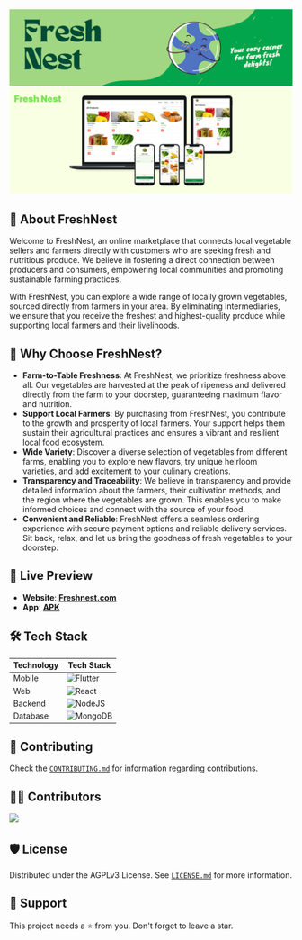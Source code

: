 <img src="./images/freshnest_banner.png"  />
<img src="./images/github_banner.png">

## 🌱 About FreshNest
Welcome to FreshNest, an online marketplace that connects local vegetable sellers and farmers directly with customers who are seeking fresh and nutritious produce. We believe in fostering a direct connection between producers and consumers, empowering local communities and promoting sustainable farming practices.

With FreshNest, you can explore a wide range of locally grown vegetables, sourced directly from farmers in your area. By eliminating intermediaries, we ensure that you receive the freshest and highest-quality produce while supporting local farmers and their livelihoods.

## 🥦 Why Choose FreshNest?
- **Farm-to-Table Freshness**: At FreshNest, we prioritize freshness above all. Our vegetables are harvested at the peak of ripeness and delivered directly from the farm to your doorstep, guaranteeing maximum flavor and nutrition.
- **Support Local Farmers**: By purchasing from FreshNest, you contribute to the growth and prosperity of local farmers. Your support helps them sustain their agricultural practices and ensures a vibrant and resilient local food ecosystem.
- **Wide Variety**: Discover a diverse selection of vegetables from different farms, enabling you to explore new flavors, try unique heirloom varieties, and add excitement to your culinary creations.
- **Transparency and Traceability**: We believe in transparency and provide detailed information about the farmers, their cultivation methods, and the region where the vegetables are grown. This enables you to make informed choices and connect with the source of your food.
- **Convenient and Reliable**: FreshNest offers a seamless ordering experience with secure payment options and reliable delivery services. Sit back, relax, and let us bring the goodness of fresh vegetables to your doorstep.

## 🚀 Live Preview 
+ **Website**: [__Freshnest.com__](https://freshnest.netlify.app/)
+ **App**: [__APK__](https://github.com/AmanNegi/freshnest/releases/tag/v0.0.2)


## 🛠️ Tech Stack

| Technology | Tech Stack |
| --- | --- |
| Mobile | ![Flutter](https://img.shields.io/badge/Flutter-%2302569B.svg?style=for-the-badge&logo=Flutter&logoColor=white) |
| Web | ![React](https://img.shields.io/badge/react-%2320232a.svg?style=for-the-badge&logo=react&logoColor=%2361DAFB) |
| Backend | ![NodeJS](https://img.shields.io/badge/node.js-6DA55F?style=for-the-badge&logo=node.js&logoColor=white) |
| Database | ![MongoDB](https://img.shields.io/badge/MongoDB-%234ea94b.svg?style=for-the-badge&logo=mongodb&logoColor=white) |

## 🤝 Contributing
Check the [`CONTRIBUTING.md`](./docs/CONTRIBUTING.md) for information regarding contributions.

## 👨‍💻 Contributors
<a href="https://github.com/AmanNegi/AgroMillets/graphs/contributors">
  <img src="https://contrib.rocks/image?repo=AmanNegi/AgroMillets" />
</a>


## 🛡️ License
Distributed under the AGPLv3 License. See [`LICENSE.md`](./LICENSE) for more information.

## 🙏 Support
This project needs a ⭐️ from you. Don't forget to leave a star.



